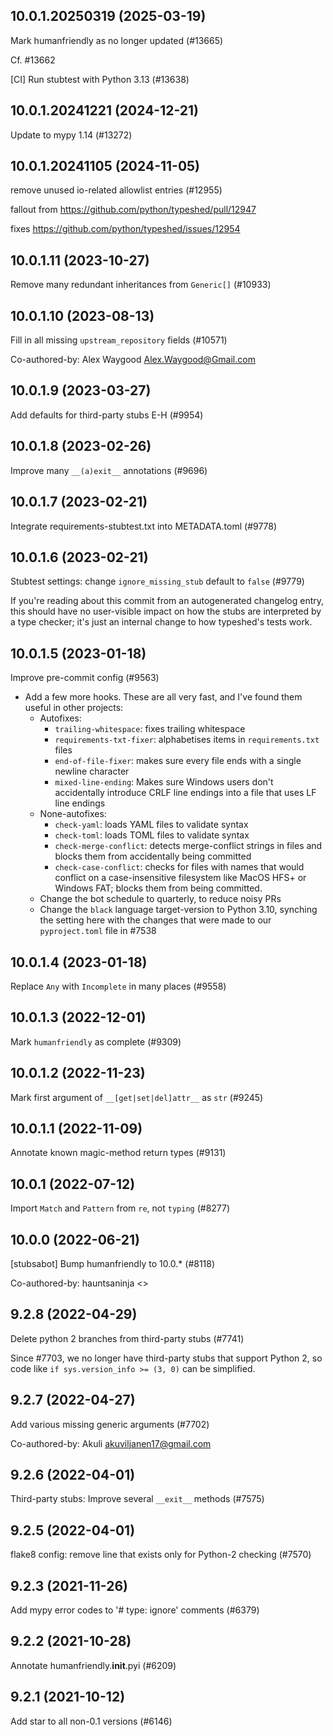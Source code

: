 ## 10.0.1.20250319 (2025-03-19)

Mark humanfriendly as no longer updated (#13665)

Cf. #13662

[CI] Run stubtest with Python 3.13 (#13638)

## 10.0.1.20241221 (2024-12-21)

Update to mypy 1.14 (#13272)

## 10.0.1.20241105 (2024-11-05)

remove unused io-related allowlist entries (#12955)

fallout from https://github.com/python/typeshed/pull/12947

fixes https://github.com/python/typeshed/issues/12954

## 10.0.1.11 (2023-10-27)

Remove many redundant inheritances from `Generic[]` (#10933)

## 10.0.1.10 (2023-08-13)

Fill in all missing `upstream_repository` fields (#10571)

Co-authored-by: Alex Waygood <Alex.Waygood@Gmail.com>

## 10.0.1.9 (2023-03-27)

Add defaults for third-party stubs E-H (#9954)

## 10.0.1.8 (2023-02-26)

Improve many `__(a)exit__` annotations (#9696)

## 10.0.1.7 (2023-02-21)

Integrate requirements-stubtest.txt into METADATA.toml (#9778)

## 10.0.1.6 (2023-02-21)

Stubtest settings: change `ignore_missing_stub` default to `false` (#9779)

If you're reading about this commit from an autogenerated changelog entry, this should have no user-visible impact on how the stubs are interpreted by a type checker; it's just an internal change to how typeshed's tests work.

## 10.0.1.5 (2023-01-18)

Improve pre-commit config (#9563)

- Add a few more hooks. These are all very fast, and I've found them useful in other projects:
  - Autofixes:
    - `trailing-whitespace`: fixes trailing whitespace
    - `requirements-txt-fixer`: alphabetises items in `requirements.txt` files
    - `end-of-file-fixer`: makes sure every file ends with a single newline character
    - `mixed-line-ending`: Makes sure Windows users don't accidentally introduce CRLF line endings into a file that uses LF line endings
  - None-autofixes:
    - `check-yaml`: loads YAML files to validate syntax
    - `check-toml`: loads TOML files to validate syntax
    - `check-merge-conflict`: detects merge-conflict strings in files and blocks them from accidentally being committed
    - `check-case-conflict`: checks for files with names that would conflict on a case-insensitive filesystem like MacOS HFS+ or Windows FAT; blocks them from being committed.
  - Change the bot schedule to quarterly, to reduce noisy PRs
  - Change the `black` language target-version to Python 3.10, synching the setting here with the changes that were made to our `pyproject.toml` file in #7538

## 10.0.1.4 (2023-01-18)

Replace `Any` with `Incomplete` in many places (#9558)

## 10.0.1.3 (2022-12-01)

Mark `humanfriendly` as complete (#9309)

## 10.0.1.2 (2022-11-23)

Mark first argument of `__[get|set|del]attr__` as `str` (#9245)

## 10.0.1.1 (2022-11-09)

Annotate known magic-method return types (#9131)

## 10.0.1 (2022-07-12)

Import `Match` and `Pattern` from `re`, not `typing` (#8277)

## 10.0.0 (2022-06-21)

[stubsabot] Bump humanfriendly to 10.0.* (#8118)

Co-authored-by: hauntsaninja <>

## 9.2.8 (2022-04-29)

Delete python 2 branches from third-party stubs (#7741)

Since #7703, we no longer have third-party stubs that support Python 2, so code like `if sys.version_info >= (3, 0)` can be simplified.

## 9.2.7 (2022-04-27)

Add various missing generic arguments (#7702)

Co-authored-by: Akuli <akuviljanen17@gmail.com>

## 9.2.6 (2022-04-01)

Third-party stubs: Improve several `__exit__` methods (#7575)

## 9.2.5 (2022-04-01)

flake8 config: remove line that exists only for Python-2 checking (#7570)

## 9.2.3 (2021-11-26)

Add mypy error codes to '# type: ignore' comments (#6379)

## 9.2.2 (2021-10-28)

Annotate humanfriendly.__init__.pyi (#6209)

## 9.2.1 (2021-10-12)

Add star to all non-0.1 versions (#6146)

